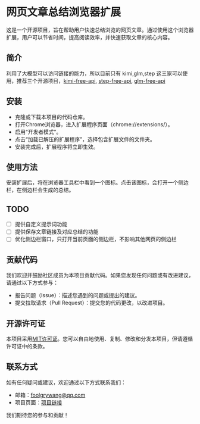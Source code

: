 # 网页文章总结浏览器扩展

这是一个开源项目，旨在帮助用户快速总结浏览的网页文章。通过使用这个浏览器扩展，用户可以节省时间，提高阅读效率，并快速获取文章的核心内容。

## 简介

利用了大模型可以访问链接的能力，所以目前只有 kimi,glm,step 这三家可以使用，推荐三个开源项目，[kimi-free-api](https://github.com/LLM-Red-Team/kimi-free-api), [step-free-api](https://github.com/LLM-Red-Team/step-free-api),
[glm-free-api](https://github.com/LLM-Red-Team/glm-free-api)

## 安装

- 克隆或下载本项目的代码仓库。
- 打开Chrome浏览器，进入扩展程序页面（chrome://extensions/）。
- 启用“开发者模式”。
- 点击“加载已解压的扩展程序”，选择包含扩展文件的文件夹。
- 安装完成后，扩展程序将立即生效。

## 使用方法

安装扩展后，将在浏览器工具栏中看到一个图标。点击该图标，会打开一个侧边栏，在侧边栏会生成的总结。

## TODO
- [ ] 提供自定义提示词功能
- [ ] 提供保存文章链接及对应总结的功能 
- [ ] 优化侧边栏窗口，只打开当前页面的侧边栏，不影响其他网页的侧边栏

## 贡献代码

我们欢迎并鼓励社区成员为本项目贡献代码。如果您发现任何问题或有改进建议，请通过以下方式参与：
- 报告问题（Issue）：描述您遇到的问题或提出的建议。
- 提交拉取请求（Pull Request）：提交您的代码更改，以改进项目。

## 开源许可证

本项目采用[MIT许可证](LICENSE)。您可以自由地使用、复制、修改和分发本项目，但请遵循许可证中的条款。

## 联系方式

如有任何疑问或建议，欢迎通过以下方式联系我们：
- 邮箱：[foolgrywang@qq.com](mailto:foolgrywang@qq.com)
- 项目页面：[项目链接](https://github.com/foolgry/summary)

我们期待您的参与和贡献！